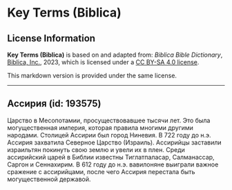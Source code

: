 # Key Terms (Biblica)

## License Information

**Key Terms (Biblica)** is based on and adapted from: _Biblica Bible Dictionary_, [Biblica, Inc.](https://www.biblica.com/), 2023, which is licensed under a [CC BY-SA 4.0 license](https://creativecommons.org/licenses/by-sa/4.0/legalcode.en).

This markdown version is provided under the same license.



--------------------------------

## Ассирия (id: 193575)

Царство в Месопотамии, просуществовавшее тысячи лет. Это была могущественная империя, которая правила многими другими народами. Столицей Ассирии был город Ниневия. В 722 году до н.э. Ассирия захватила Северное Царство (Израиль). Ассирийцы заставили израильтян покинуть свою землю и увели их в плен. Среди ассирийский царей в Библии известны Тиглатпаласар, Салманассар, Саргон и Сеннахирим. В 612 году до н.э. вавилоняне выиграли важное сражение с ассирийцами, после чего Ассирия перестала быть могущественной державой.


